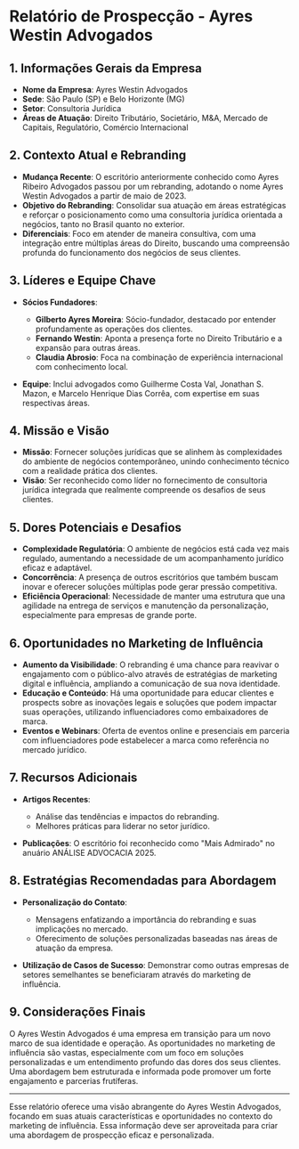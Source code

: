 # Relatório de Prospecção - Ayres Westin Advogados

## 1. Informações Gerais da Empresa
- **Nome da Empresa**: Ayres Westin Advogados
- **Sede**: São Paulo (SP) e Belo Horizonte (MG)
- **Setor**: Consultoria Jurídica
- **Áreas de Atuação**: Direito Tributário, Societário, M&A, Mercado de Capitais, Regulatório, Comércio Internacional

## 2. Contexto Atual e Rebranding
- **Mudança Recente**: O escritório anteriormente conhecido como Ayres Ribeiro Advogados passou por um rebranding, adotando o nome Ayres Westin Advogados a partir de maio de 2023.
- **Objetivo do Rebranding**: Consolidar sua atuação em áreas estratégicas e reforçar o posicionamento como uma consultoria jurídica orientada a negócios, tanto no Brasil quanto no exterior.
- **Diferenciais**: Foco em atender de maneira consultiva, com uma integração entre múltiplas áreas do Direito, buscando uma compreensão profunda do funcionamento dos negócios de seus clientes.

## 3. Líderes e Equipe Chave
- **Sócios Fundadores**:
  - **Gilberto Ayres Moreira**: Sócio-fundador, destacado por entender profundamente as operações dos clientes.
  - **Fernando Westin**: Aponta a presença forte no Direito Tributário e a expansão para outras áreas.
  - **Claudia Abrosio**: Foca na combinação de experiência internacional com conhecimento local.
  
- **Equipe**: Inclui advogados como Guilherme Costa Val, Jonathan S. Mazon, e Marcelo Henrique Dias Corrêa, com expertise em suas respectivas áreas.

## 4. Missão e Visão
- **Missão**: Fornecer soluções jurídicas que se alinhem às complexidades do ambiente de negócios contemporâneo, unindo conhecimento técnico com a realidade prática dos clientes.
- **Visão**: Ser reconhecido como líder no fornecimento de consultoria jurídica integrada que realmente compreende os desafios de seus clientes.

## 5. Dores Potenciais e Desafios
- **Complexidade Regulatória**: O ambiente de negócios está cada vez mais regulado, aumentando a necessidade de um acompanhamento jurídico eficaz e adaptável.
- **Concorrência**: A presença de outros escritórios que também buscam inovar e oferecer soluções múltiplas pode gerar pressão competitiva.
- **Eficiência Operacional**: Necessidade de manter uma estrutura que una agilidade na entrega de serviços e manutenção da personalização, especialmente para empresas de grande porte.

## 6. Oportunidades no Marketing de Influência
- **Aumento da Visibilidade**: O rebranding é uma chance para reavivar o engajamento com o público-alvo através de estratégias de marketing digital e influência, ampliando a comunicação de sua nova identidade.
- **Educação e Conteúdo**: Há uma oportunidade para educar clientes e prospects sobre as inovações legais e soluções que podem impactar suas operações, utilizando influenciadores como embaixadores de marca.
- **Eventos e Webinars**: Oferta de eventos online e presenciais em parceria com influenciadores pode estabelecer a marca como referência no mercado jurídico.

## 7. Recursos Adicionais
- **Artigos Recentes**: 
  - Análise das tendências e impactos do rebranding.
  - Melhores práticas para liderar no setor jurídico.
  
- **Publicações**: O escritório foi reconhecido como "Mais Admirado" no anuário ANÁLISE ADVOCACIA 2025.

## 8. Estratégias Recomendadas para Abordagem
- **Personalização do Contato**:
  - Mensagens enfatizando a importância do rebranding e suas implicações no mercado.
  - Oferecimento de soluções personalizadas baseadas nas áreas de atuação da empresa.

- **Utilização de Casos de Sucesso**: Demonstrar como outras empresas de setores semelhantes se beneficiaram através do marketing de influência.

## 9. Considerações Finais
O Ayres Westin Advogados é uma empresa em transição para um novo marco de sua identidade e operação. As oportunidades no marketing de influência são vastas, especialmente com um foco em soluções personalizadas e um entendimento profundo das dores dos seus clientes. Uma abordagem bem estruturada e informada pode promover um forte engajamento e parcerias frutíferas.

---

Esse relatório oferece uma visão abrangente do Ayres Westin Advogados, focando em suas atuais características e oportunidades no contexto do marketing de influência. Essa informação deve ser aproveitada para criar uma abordagem de prospecção eficaz e personalizada.